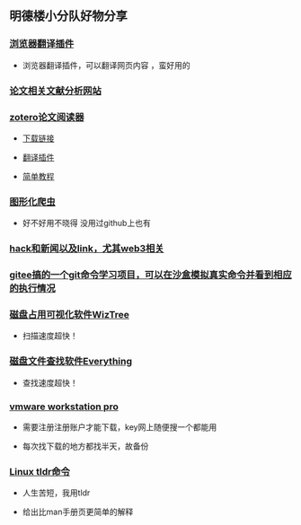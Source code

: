 ## 明德楼小分队好物分享

### [浏览器翻译插件](https://chrome.google.com/webstore/detail/deepl-translate-reading-w/cofdbpoegempjloogbagkncekinflcnj/relatedDeepl)

* 浏览器翻译插件，可以翻译网页内容 ，蛮好用的

### [论文相关文献分析网站](https://www.connectedpapers.com/main/3587f65e7890d8b871752f5f95fd1968020f356b/RAProducer%3A-efficiently-diagnose-and-reproduce-data-race-bugs-for-binaries-via-trace-analysis/graph)

### [zotero论文阅读器](https://www.zotero.org/)

* [下载链接](https://www.zotero.org/download/)

* [翻译插件](https://github.com/windingwind/zotero-pdf-translate)

* [简单教程](https://www.bilibili.com/video/BV1ZE411p7qT/)

### [图形化爬虫](https://gitee.com/ssssssss-team/spider-flow.git)

* 好不好用不晓得 没用过github上也有

### [hack和新闻以及link，尤其web3相关](https://news.ycombinator.com/) 

### [gitee搞的一个git命令学习项目，可以在沙盒模拟真实命令并看到相应的执行情况](https://oschina.gitee.io/learn-git-branching/)

### [磁盘占用可视化软件WizTree](https://www.diskanalyzer.com/)

* 扫描速度超快！

### [磁盘文件查找软件Everything](https://www.voidtools.com/zh-cn/)

* 查找速度超快！

### [vmware workstation pro](https://customerconnect.vmware.com/en/downloads/info/slug/desktop_end_user_computing/vmware_workstation_pro/17_0)

* 需要注册注册账户才能下载，key网上随便搜一个都能用

* 每次找下载的地方都找半天，故备份

### [Linux tldr命令](https://zhuanlan.zhihu.com/p/82649746)

* 人生苦短，我用tldr

* 给出比man手册页更简单的解释
